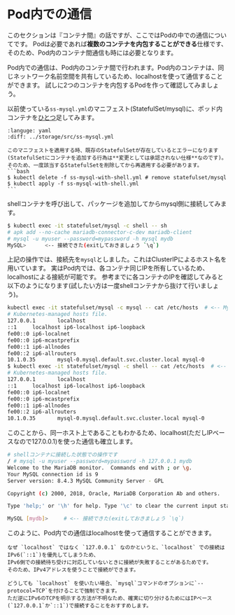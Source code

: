 # Pod内での通信

このセクションは『コンテナ間』の話ですが、ここではPodの中での通信についてです。
Podは必要であれば**複数のコンテナを内包することができる**仕様です、そのため、Pod内のコンテナ間通信も時には必要となります。

Pod内での通信は、Pod内のコンテナ間で行われます。Pod内のコンテナは、同じネットワーク名前空間を共有しているため、localhostを使って通信することができます。
試しに2つのコンテナを内包するPodを作って確認してみましょう。

以前使っている`ss-mysql.yml`のマニフェスト(StatefulSet/mysql)に、ポッド内コンテナを[ひとつ](sources/ss-mysql-with-shell.yml)足してみます。

```{literalinclude} sources/ss-mysql-with-shell.yml
:languge: yaml
:diff: ../storage/src/ss-mysql.yml
```

````{warning}
このマニフェストを適用する時、既存のStatefulSetが存在しているとエラーになります(StatefulSetにコンテナを追加する行為は**変更としては承認されない仕様**なのです)。
そのため、一度該当するStatefulSetを削除してから再適用する必要があります。
```bash
$ kubectl delete -f ss-mysql-with-shell.yml # remove statefulset/mysql
$ kubectl apply -f ss-mysql-with-shell.yml
```
````

shellコンテナを呼び出して、パッケージを追加してからmysql側に接続してみます。

```bash
$ kubectl exec -it statefulset/mysql -c shell -- sh
# apk add --no-cache mariadb-connector-c-dev mariadb-client
# mysql -u myuser --password=mypassword -h mysql mydb
MySQL>      <-- 接続できた(exitしておきましょう `\q`)
```

上記の操作では、接続先を`mysql`としました。これはClusterIPによるホスト名を用いています。
実はPod内では、各コンテナ同じIPを所有しているため、localhostによる接続が可能です。
参考までに各コンテナのIPを確認してみると以下のようになります(試したい方は一度shellコンテナから抜けて行いましょう)。

```bash
kubectl exec -it statefulset/mysql -c mysql -- cat /etc/hosts  # <-- MySQLコンテナ側
# Kubernetes-managed hosts file.
127.0.0.1       localhost
::1     localhost ip6-localhost ip6-loopback
fe00::0 ip6-localnet
fe00::0 ip6-mcastprefix
fe00::1 ip6-allnodes
fe00::2 ip6-allrouters
10.1.0.35       mysql-0.mysql.default.svc.cluster.local mysql-0
$ kubectl exec -it statefulset/mysql -c shell -- cat /etc/hosts  # <-- シェルコンテナ側
# Kubernetes-managed hosts file.
127.0.0.1       localhost
::1     localhost ip6-localhost ip6-loopback
fe00::0 ip6-localnet
fe00::0 ip6-mcastprefix
fe00::1 ip6-allnodes
fe00::2 ip6-allrouters
10.1.0.35       mysql-0.mysql.default.svc.cluster.local mysql-0
```

このことから、同一ホスト上であることもわかるため、localhost(ただしIPベースなので127.0.0.1)を使った通信も確立します。

```bash
# shellコンテナに接続した状態での操作です
/ # mysql -u myuser --password=mypassword -h 127.0.0.1 mydb
Welcome to the MariaDB monitor.  Commands end with ; or \g.
Your MySQL connection id is 9
Server version: 8.4.3 MySQL Community Server - GPL

Copyright (c) 2000, 2018, Oracle, MariaDB Corporation Ab and others.

Type 'help;' or '\h' for help. Type '\c' to clear the current input statement.

MySQL [mydb]>     # <-- 接続できた(exitしておきましょう `\q`)
```

このように、Pod内での通信はlocalhostを使って通信することができます。

```{note}
なぜ `localhost` ではなく `127.0.0.1` なのかというと、`localhost` での接続はIPv6(`::1`)を優先してしまうため、
IPv6側での接続待ち受けに対応していないときに接続が失敗することがあるためです。
そのため、IPv4アドレスを使うことで接続ができます。

どうしても `localhost` を使いたい場合、`mysql`コマンドのオプションに`--protocol=TCP`を付けることで強制できます。
ただ逆にIPv6のTCPを明示する方法が不明なため、確実に切り分けるためにはIPベース(`127.0.0.1`か`::1`)で接続することをおすすめします。

```
